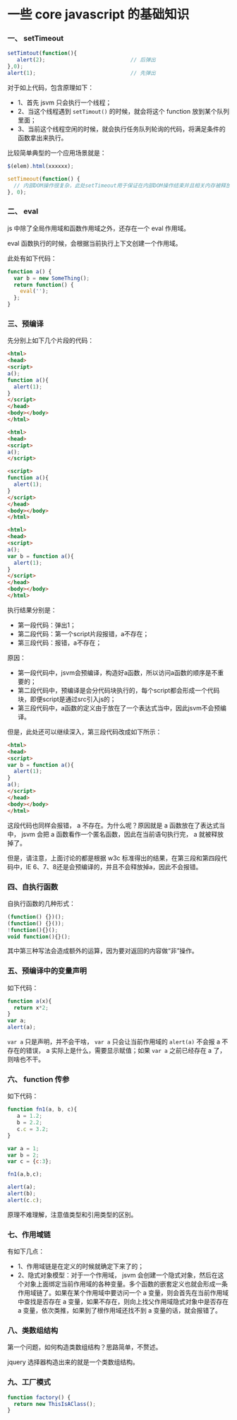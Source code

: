 <!-- config.time: 2014-10-22 22:13 -->
# 一些 core javascript 的基础知识

### 一、 setTimeout

```js
setTimtout(function(){
   alert(2);                           // 后弹出
},0);
alert(1);                              // 先弹出
```

对于如上代码，包含原理如下：

* 1、首先 jsvm 只会执行一个线程；
* 2、当这个线程遇到 `setTimout()` 的时候，就会将这个 function 放到某个队列里面；
* 3、当前这个线程空闲的时候，就会执行任务队列轮询的代码，将满足条件的函数拿出来执行。

比较简单典型的一个应用场景就是：

```js
$(elem).html(xxxxxx);

setTimeout(function() {
  // 内部DOM操作很复杂，此处setTimeout用于保证在内部DOM操作结束并且相关内存被释放掉后执行后续代码
}, 0);
```

### 二、 eval

js 中除了全局作用域和函数作用域之外，还存在一个 eval 作用域。

eval 函数执行的时候，会根据当前执行上下文创建一个作用域。

此处有如下代码：

```js
function a() {
  var b = new SomeThing();
  return function() {
    eval('');
  };
}
```

### 三、预编译

先分别上如下几个片段的代码：

```html
<html>
<head>
<script>
a();
function a(){
  alert(1);
}
</script>
</head>
<body></body>
</html>
```

```html
<html>
<head>
<script>
a();
</script>

<script>
function a(){
  alert(1);
}
</script>
</head>
<body></body>
</html>
```

```html
<html>
<head>
<script>
a();
var b = function a(){
  alert(1);
}
</script>
</head>
<body></body>
</html>
```

执行结果分别是：

* 第一段代码：弹出1；
* 第二段代码：第一个script片段报错，a不存在；
* 第三段代码：报错，a不存在；

原因：

* 第一段代码中，jsvm会预编译，构造好a函数，所以访问a函数的顺序是不重要的；
* 第二段代码中，预编译是会分代码块执行的，每个script都会形成一个代码块，即便script是通过src引入js的；
* 第三段代码中，a函数的定义由于放在了一个表达式当中，因此jsvm不会预编译。

但是，此处还可以继续深入，第三段代码改成如下所示：

```html
<html>
<head>
<script>
var b = function a(){
  alert(1);
}
a();
</script>
</head>
<body></body>
</html>
```

这段代码也同样会报错， a 不存在。为什么呢？原因就是 a 函数放在了表达式当中， jsvm 会把 a 函数看作一个匿名函数，因此在当前语句执行完， a 就被释放掉了。

但是，请注意，上面讨论的都是根据 w3c 标准得出的结果，在第三段和第四段代码中，IE 6、7、8还是会预编译的，并且不会释放掉a，因此不会报错。

### 四、自执行函数

自执行函数的几种形式：

```js
(function() {})();
(function() {}());
!function(){}();
void function(){}();
```

其中第三种写法会造成额外的运算，因为要对返回的内容做“非”操作。

### 五、预编译中的变量声明

如下代码：

```js
function a(x){
  return x*2;
}
var a;
alert(a);
```

`var a` 只是声明，并不会干啥， `var a` 只会让当前作用域的 `alert(a)` 不会报 a 不存在的错误， a 实际上是什么，需要显示赋值；如果 `var a` 之前已经存在 a 了，则啥也不干。

### 六、 function 传参

如下代码：

```js
function fn1(a, b, c){
   a = 1.2;
   b = 2.2;
   c.c = 3.2;
}

var a = 1;
var b = 2;
var c = {c:3};

fn1(a,b,c);

alert(a);
alert(b);
alert(c.c);
```

原理不难理解，注意值类型和引用类型的区别。

### 七、作用域链

有如下几点：

* 1、作用域链是在定义的时候就确定下来了的；
* 2、隐式对象模型：对于一个作用域， jsvm 会创建一个隐式对象，然后在这个对象上面绑定当前作用域的各种变量。多个函数的嵌套定义也就会形成一条作用域链了。如果在某个作用域中要访问一个 a 变量，则会首先在当前作用域中查找是否存在 a 变量，如果不存在，则向上找父作用域隐式对象中是否存在 a 变量，依次类推，如果到了根作用域还找不到 a 变量的话，就会报错了。

### 八、类数组结构

第一个问题，如何构造类数组结构？思路简单，不赘述。

jquery 选择器构造出来的就是一个类数组结构。

### 九、工厂模式

```js
function factory() {
  return new ThisIsAClass();
}
```
